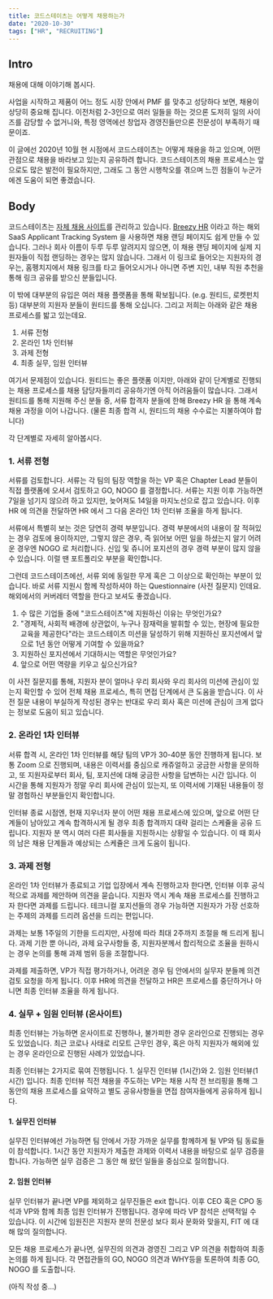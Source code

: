 ```yaml
---
title: 코드스테이츠는 어떻게 채용하는가
date: "2020-10-30"
tags: ["HR", "RECRUITING"]
---
```


## Intro
채용에 대해 이야기해 봅시다. 

사업을 시작하고 제품이 어느 정도 시장 안에서 PMF 를 맞추고 성당하다 보면, 채용이 상당히 중요해 집니다. 
이전처럼 2-3인으로 여러 일들을 하는 것으론 도저히 일의 사이즈를 감당할 수 없거니와, 특정 영역에선 창업자 경영진들만으론 전문성이 부족하기 때문이죠. 

이 글에선 2020년 10월 현 시점에서 코드스테이츠는 어떻게 채용을 하고 있으며, 어떤 관점으로 채용을 바라보고 있는지 공유하려 합니다. 코드스테이츠의 채용 프로세스는 앞으로도 많은 발전이 필요하지만, 그래도 그 동안 시행착오를 겪으며 느낀 점들이 누군가에겐 도움이 되면 좋겠습니다. 

## Body
코드스테이츠는 [자체 채용 사이트](https://code-states.breezy.hr/)를 관리하고 있습니다. [Breezy HR](https://breezy.hr) 이라고 하는 해외 SaaS Applicant Tracking System 을 사용하면 채용 랜딩 페이지도 쉽게 만들 수 있습니다. 그러나 회사 이름이 두루 두루 알려지지 않으면, 이 채용 랜딩 페이지에 실제 지원자들이 직접 랜딩하는 경우는 많지 않습니다. 그래서 이 링크로 들어오는 지원자의 경우는, 홈펭치지에서 채용 링크를 타고 들어오시거나 아니면 주변 지인, 내부 직원 추천을 통해 링크 공유를 받으신 분들입니다. 

이 밖에 대부분의 유입은 여러 채용 플랫폼을 통해 확보됩니다. (e.g. 원티드, 로켓펀치 등) 
대부분의 지원자 분들이 원티드를 통해 오십니다. 그리고 저희는 아래와 같은 채용 프로세스를 밟고 있는데요.

1. 서류 전형
2. 온라인 1차 인터뷰
3. 과제 전형
4. 최종 실무, 임원 인터뷰

 여기서 문제점이 있습니다. 원티드는 좋은 플랫폼 이지만, 아래와 같이 단계별로 진행되는 채용 프로세스를 채용 담당자들끼리 공유하기엔 아직 어려움들이 많습니다. 그래서 원티드를 통해 지원해 주신 분들 중, 서류 합격자 분들에 한해 Breezy HR 을 통해 계속 채용 과정을 이어 나갑니다. (물론 최종 합격 시, 원티드의 채용 수수료는 지불하여야 합니다)

 각 단계별로 자세히 알아봅시다. 

 ### 1. 서류 전형
 서류를 검토합니다. 서류는 각 팀의 팀장 역할을 하는 VP 혹은 Chapter Lead 분들이 직접 플랫폼에 오셔서 검토하고 GO, NOGO 를 결정합니다. 서류는 지원 이후 가능하면 7일을 넘기지 않으려 하고 있지만, 늦어져도 14일을 마지노선으로 잡고 있습니다. 이후 HR 에 의견을 전달하면 HR 에서 그 다음 온라인 1차 인터뷰 조율을 하게 됩니다.

 서류에서 특별히 보는 것은 당연히 경력 부분입니다. 경력 부분에서의 내용이 잘 적혀있는 경우 검토에 용이하지만, 그렇지 않은 경우, 즉 읽어보 어떤 일을 하셨는지 알기 어려운 경우엔 NOGO 로 처리합니다. 신입 및 쥬니어 포지션의 경우 경력 부분이 많지 않을 수 있습니다. 이럴 땐 포트폴리오 부분을 확인합니다. 

 그런데 코드스테이츠에선, 서류 외에 동일한 무게 혹은 그 이상으로 확인하는 부분이 있습니다. 
 바로 서류 지원시 함께 작성하셔야 하는 Questionnaire (사전 질문지) 인데요. 
 해외에서의 커버레터 역할을 한다고 보셔도 좋겠습니다. 

 1. 수 많은 기업들 중에 "코드스테이츠"에 지원하신 이유는 무엇인가요?
 2. "경제적, 사회적 배경에 상관없이, 누구나 잠재력을 발휘할 수 있는, 현장에 필요한 교육을 제공한다"라는 코드스테이츠 미션을 달성하기 위해 지원하신 포지션에서 앞으로 1년 동안 어떻게 기여할 수 있을까요?
 3. 지원하신 포지션에서 기대하시는 역할은 무엇인가요?
 4. 앞으로 어떤 역량을 키우고 싶으신가요?

이 사전 질문지를 통해, 지원자 분이 얼마나 우리 회사와 우리 회사의 미션에 관심이 있는지 확인할 수 있어 전체 채용 프로세스, 특히 면접 단계에서 큰 도움을 받습니다. 이 사전 질문 내용이 부실하게 작성된 경우는 반대로 우리 회사 혹은 미션에 관심이 크게 없다는 정보로 도움이 되고 있습니다. 

 ### 2. 온라인 1차 인터뷰
서류 합격 시, 온라인 1차 인터뷰를 해당 팀의 VP가 30-40분 동안 진행하게 됩니다. 보통 Zoom 으로 진행되며, 내용은 이력서를 중심으로 캐쥬얼하고 궁금한 사항을 문의하고, 또 지원자로부터 회사, 팀, 포지션에 대해 궁금한 사항을 답변하는 시간 입니다. 이 시간을 통해 지원자가 정말 우리 회사에 관심이 있는지, 또 이력서에 기재된 내용들이 정말 경험하신 부분들인지 확인합니다. 

인터뷰 종료 시점엔, 현재 지우너자 분이 어떤 채용 프로세스에 있으며, 앞으로 어떤 단계들이 남아있고 계속 합격하시게 될 경우 최종 합격까지 대략 걸리는 스케쥴을 공유 드립니다. 지원자 분 역시 여러 다른 회사들을 지원하시는 상황일 수 있습니다. 이 때 회사의 남은 채용 단계들과 예상되는 스케쥴은 크게 도움이 됩니다. 

 ### 3. 과제 전형
온라인 1차 인터뷰가 종료되고 기업 입장에서 계속 진행하고자 한다면, 인터뷰 이후 공식적으로 과제를 제안하며 의견을 묻습니다. 지원자 역시 계속 채용 프로세스를 진행하고자 한다면 과제를 드립니다. 테크니컬 포지션들의 경우 가능하면 지원자가 가장 선호하는 주제의 과제를 드리려 옵션을 드리는 편입니다.

과제는 보통 1주일의 기한을 드리지만, 사정에 따라 최대 2주까지 조절을 해 드리게 됩니다. 과제 기한 뿐 아니라, 과제 요구사항들 중, 지원자분께서 합리적으로 조율을 원하시는 경우 논의를 통해 과제 범위 등을 조절합니다. 

과제를 제출하면, VP가 직접 평가하거나, 어려운 경우 팀 안에서의 실무자 분들께 의견 검토 요청을 하게 됩니다. 
이후 HR에 의견을 전달하고 HR은 프로세스를 중단하거나 아니면 최종 인터뷰 조율을 하게 됩니다. 

 ### 4. 실무 + 임원 인터뷰 (온사이트)
최종 인터뷰는 가능하면 온사이트로 진행하나, 불가피한 경우 온라인으로 진행되는 경우도 있었습니다. 최근 코로나 사태로 리모트 근무인 경우, 혹은 아직 지원자가 해외에 있는 경우 온라인으로 진행된 사례가 있었습니다. 

최종 인터뷰는 2가지로 묶여 진행됩니다. 1. 실무진 인터뷰 (1시간)와 2. 임원 인터뷰(1시간) 입니다. 
최종 인터뷰 직전 채용을 주도하는 VP는 채용 시작 전 브리핑을 통해 그 동안의 채용 프로세스를 요약하고 별도 공유사항들을 면접 참여자들에게 공유하게 됩니다. 

#### 1. 실무진 인터뷰
실무진 인터뷰에선 가능하면 팀 안에서 가장 가까운 실무를 함께하게 될 VP와 팀 동료들이 참석합니다. 1시간 동안 지원자가 제출한 과제와 이력서 내용을 바탕으로 실무 검증을 합니다. 가능하면 실무 검증은 그 동안 해 왔던 일들을 중심으로 질의합니다. 

#### 2. 임원 인터뷰
실무 인터뷰가 끝나면 VP를 제외하고 실무진들은 exit 합니다. 이후 CEO 혹은 CPO 동석과 VP와 함께 최종 임원 인터뷰가 진행됩니다. 경우에 따라 VP 참석은 선택적일 수 있습니다. 이 시간에 임원진은 지원자 분의 전문성 보다 회사 문화와 맞을지, FIT 에 대해 많의 질의합니다. 

 
모든 채용 프로세스가 끝나면, 실무진의 의견과 경영진 그리고 VP 의견을 취합하여 최종 논의를 하게 됩니다. 각 면접관들의 GO, NOGO 의견과 WHY등을 토론하여 최종 GO, NOGO 를 도출합니다. 

(아직 작성 중...)
